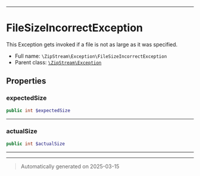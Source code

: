 ***

# FileSizeIncorrectException

This Exception gets invoked if a file is not as large as it was specified.



* Full name: `\ZipStream\Exception\FileSizeIncorrectException`
* Parent class: [`\ZipStream\Exception`](../Exception.md)



## Properties


### expectedSize



```php
public int $expectedSize
```






***

### actualSize



```php
public int $actualSize
```






***



***
> Automatically generated on 2025-03-15
